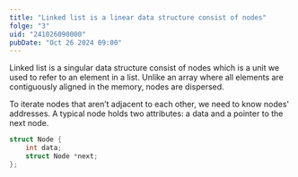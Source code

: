 ```yaml
---
title: "Linked list is a linear data structure consist of nodes"
folge: "3"
uid: "241026090000"
pubDate: "Oct 26 2024 09:00"
---
```


Linked list is a singular data structure consist of nodes which is a unit we used to refer to an element in a list. Unlike an array where all elements are contiguously aligned in the memory, nodes are dispersed.

To iterate nodes that aren’t adjacent to each other, we need to know nodes' addresses. A typical node holds two attributes: a data and a pointer to the next node.

```c
struct Node {
	int data;
	struct Node *next;
};
```